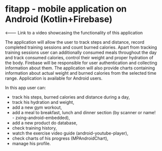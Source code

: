 # fitapp - mobile application on Android (Kotlin+Firebase)
 <--- Link to a video showcasing the functionality of this application

The application will allow the user to track steps and distance, record completed training sessions and count burned calories. 
Apart from tracking training sessions user can additionally consumed meals throughout the day and track consumed calories, 
control their weight and proper hydration of the body. Firebase will be responsible for user authentication and collecting information about them. 
The application will also provide charts containing information about actual weight and burned calories from the selected time range. 
Application is available for Android users.

In this app user can:
  - track his steps, burned calories and distance during a day,
  - track his hydration and weight,
  - add a new gym workout,
  - add a meal to breakfast, lunch and dinner section (by scanner or name! - zxing-android-embedded),
  - add a new product do database,
  - check training history,
  - watch the exercise video guide (android-youtube-player),
  - check charts of his progress (MPAndroidChart),
  - manage his profile.
